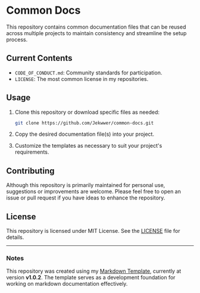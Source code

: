 # Common Docs

This repository contains common documentation files that can be reused across multiple projects
to maintain consistency and streamline the setup process.

## Current Contents

- `CODE_OF_CONDUCT.md`: Community standards for participation.
- `LICENSE`: The most common license in my repositories.

## Usage

1. Clone this repository or download specific files as needed:

   ```bash
   git clone https://github.com/Jekwwer/common-docs.git
   ```

2. Copy the desired documentation file(s) into your project.
3. Customize the templates as necessary to suit your project's requirements.

## Contributing

Although this repository is primarily maintained for personal use, suggestions or improvements are welcome.
Please feel free to open an issue or pull request if you have ideas to enhance the repository.

## License

This repository is licensed under MIT License. See the [LICENSE](LICENSE) file for details.

---

### Notes

This repository was created using my [Markdown Template](https://github.com/Jekwwer/markdown-template),
currently at version **v1.0.2**.
The template serves as a development foundation for working on markdown documentation effectively.
